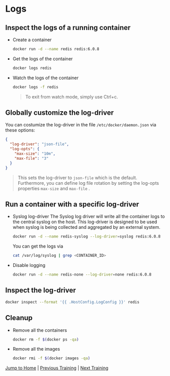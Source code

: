 # Logs

## Inspect the logs of a running container

* Create a container

  ```bash
  docker run -d --name redis redis:6.0.8
  ```

* Get the logs of the container

  ```bash
  docker logs redis
  ```

* Watch the logs of the container

  ```bash
  docker logs -f redis
  ```

  >To exit from watch mode, simply use Ctrl+c.

## Globally customize the log-driver

You can costumize the log-driver in the file `/etc/docker/daemon.json` via these options:

```json
{
  "log-driver": "json-file",
  "log-opts": {
    "max-size": "10m",
    "max-file": "3" 
  }
}
```

>This sets the log-driver to `json-file` which is the default. Furthermore, you can define log file rotation by setting the log-opts properties `max-size` and `max-file` .

## Run a container with a specific log-driver

* Syslog log-driver
  The Syslog log driver will write all the container logs to the central syslog on the host. This log-driver is designed to be used when syslog is being collected and aggregated by an external system.

  ```bash
  docker run -d --name redis-syslog --log-driver=syslog redis:6.0.8
  ```

  You can get the logs via

  ```bash
  cat /var/log/syslog | grep <CONTAINER_ID>
  ```

* Disable logging

  ```bash
  docker run -d --name redis-none --log-driver=none redis:6.0.8
  ```

## Inspect the log-driver

```bash
docker inspect --format '{{ .HostConfig.LogConfig }}' redis
```

## Cleanup

* Remove all the containers

  ```bash
  docker rm -f $(docker ps -qa)
  ```

* Remove all the images

  ```bash
  docker rmi -f $(docker images -qa)
  ```

[Jump to Home](../README.md) | [Previous Training](../14_multistaged-builds/README.md) | [Next Training](../16_networking/README.md)
